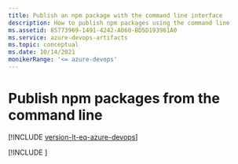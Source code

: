 ```yaml
---
title: Publish an npm package with the command line interface
description: How to publish npm packages using the command line
ms.assetid: 85773969-1491-4242-A060-BD5D193961A0
ms.service: azure-devops-artifacts
ms.topic: conceptual
ms.date: 10/14/2021
monikerRange: '<= azure-devops'
---
```


# Publish npm packages from the command line

[!INCLUDE [version-lt-eq-azure-devops](../../includes/version-lt-eq-azure-devops.md)]

[!INCLUDE [](../includes/npm/publish.md)]
